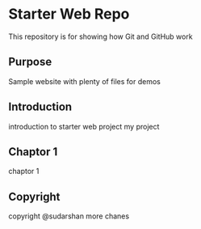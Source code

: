 # Starter Web Repo

This repository is for showing how Git and GitHub work

## Purpose

Sample website with plenty of files for demos

## Introduction

introduction to starter web project
my project
## Chaptor 1

chaptor 1
## Copyright
copyright @sudarshan
more chanes
